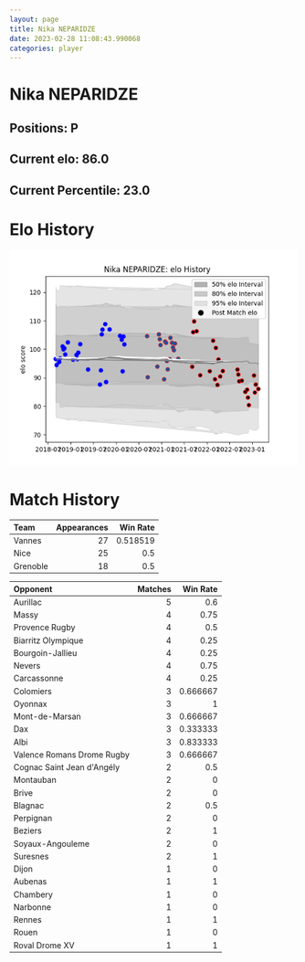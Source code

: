 ```yaml
---  
layout: page  
title: Nika NEPARIDZE  
date: 2023-02-28 11:08:43.990068  
categories: player  
---
```

# Nika NEPARIDZE

## Positions: P

## Current elo: 86.0

## Current Percentile: 23.0

# Elo History


![elo history](history_NikaNEPARIDZE.png)
# Match History


| Team     |   Appearances |   Win Rate |
|:---------|--------------:|-----------:|
| Vannes   |            27 |   0.518519 |
| Nice     |            25 |   0.5      |
| Grenoble |            18 |   0.5      |

| Opponent                   |   Matches |   Win Rate |
|:---------------------------|----------:|-----------:|
| Aurillac                   |         5 |   0.6      |
| Massy                      |         4 |   0.75     |
| Provence Rugby             |         4 |   0.5      |
| Biarritz Olympique         |         4 |   0.25     |
| Bourgoin-Jallieu           |         4 |   0.25     |
| Nevers                     |         4 |   0.75     |
| Carcassonne                |         4 |   0.25     |
| Colomiers                  |         3 |   0.666667 |
| Oyonnax                    |         3 |   1        |
| Mont-de-Marsan             |         3 |   0.666667 |
| Dax                        |         3 |   0.333333 |
| Albi                       |         3 |   0.833333 |
| Valence Romans Drome Rugby |         3 |   0.666667 |
| Cognac Saint Jean d'Angély |         2 |   0.5      |
| Montauban                  |         2 |   0        |
| Brive                      |         2 |   0        |
| Blagnac                    |         2 |   0.5      |
| Perpignan                  |         2 |   0        |
| Beziers                    |         2 |   1        |
| Soyaux-Angouleme           |         2 |   0        |
| Suresnes                   |         2 |   1        |
| Dijon                      |         1 |   0        |
| Aubenas                    |         1 |   1        |
| Chambery                   |         1 |   0        |
| Narbonne                   |         1 |   0        |
| Rennes                     |         1 |   1        |
| Rouen                      |         1 |   0        |
| Roval Drome XV             |         1 |   1        |